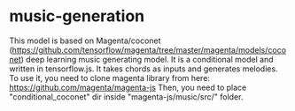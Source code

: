 # music-generation
This model is based on Magenta/coconet (https://github.com/tensorflow/magenta/tree/master/magenta/models/coconet) deep learning music generating model. 
It is a conditional model and written in tensorflow.js. It takes chords as inputs and generates melodies. 
To use it, you need to clone magenta library from here: https://github.com/magenta/magenta-js
Then, you need to place "conditional_coconet" dir inside "magenta-js/music/src/" folder.
